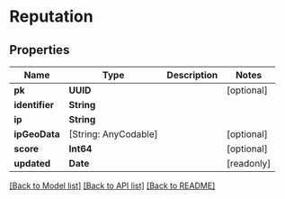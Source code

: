 # Reputation

## Properties
Name | Type | Description | Notes
------------ | ------------- | ------------- | -------------
**pk** | **UUID** |  | [optional] 
**identifier** | **String** |  | 
**ip** | **String** |  | 
**ipGeoData** | [String: AnyCodable] |  | [optional] 
**score** | **Int64** |  | [optional] 
**updated** | **Date** |  | [readonly] 

[[Back to Model list]](../README.md#documentation-for-models) [[Back to API list]](../README.md#documentation-for-api-endpoints) [[Back to README]](../README.md)


